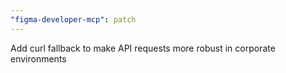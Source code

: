 ```yaml
---
"figma-developer-mcp": patch
---
```


Add curl fallback to make API requests more robust in corporate environments
